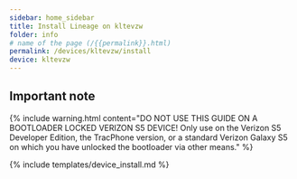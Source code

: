 ```yaml
---
sidebar: home_sidebar
title: Install Lineage on kltevzw
folder: info
# name of the page (/{{permalink}}.html)
permalink: /devices/kltevzw/install
device: kltevzw
---
```

## Important note

{% include warning.html content="DO NOT USE THIS GUIDE ON A BOOTLOADER LOCKED VERIZON S5 DEVICE! Only use on the Verizon
S5 Developer Edition, the TracPhone version, or a standard Verizon Galaxy S5 on which you have unlocked the bootloader via other means." %}

{% include templates/device_install.md %}
